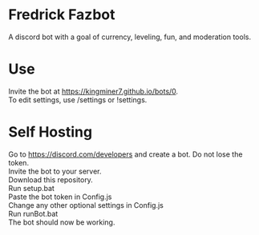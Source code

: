 # Fredrick Fazbot
A discord bot with a goal of currency, leveling, fun, and moderation tools.

# Use
Invite the bot at https://kingminer7.github.io/bots/0.
<br>
To edit settings, use /settings or !settings. 

# Self Hosting
Go to https://discord.com/developers and create a bot. Do not lose the token.
<br>
Invite the bot to your server.
<br>
Download this repository.
<br>
Run setup.bat
<br>
Paste the bot token in Config.js
<br>
Change any other optional settings in Config.js
<br>
Run runBot.bat
<br>
The bot should now be working.
